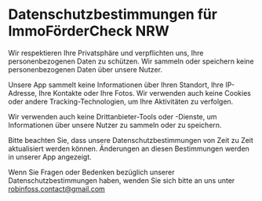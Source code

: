 # Datenschutzbestimmungen für ImmoFörderCheck NRW

Wir respektieren Ihre Privatsphäre und verpflichten uns, Ihre personenbezogenen Daten zu schützen. Wir sammeln oder speichern keine personenbezogenen Daten über unsere Nutzer.

Unsere App sammelt keine Informationen über Ihren Standort, Ihre IP-Adresse, Ihre Kontakte oder Ihre Fotos. Wir verwenden auch keine Cookies oder andere Tracking-Technologien, um Ihre Aktivitäten zu verfolgen.

Wir verwenden auch keine Drittanbieter-Tools oder -Dienste, um Informationen über unsere Nutzer zu sammeln oder zu speichern.

Bitte beachten Sie, dass unsere Datenschutzbestimmungen von Zeit zu Zeit aktualisiert werden können. Änderungen an diesen Bestimmungen werden in unserer App angezeigt.

Wenn Sie Fragen oder Bedenken bezüglich unserer Datenschutzbestimmungen haben, wenden Sie sich bitte an uns unter robinfoss.contact@gmail.com
